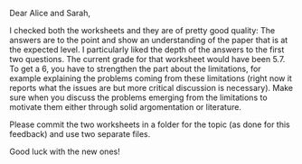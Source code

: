 Dear Alice and Sarah,

I checked both the worksheets and they are of pretty good quality: The answers are to the point and show an understanding of the paper that is at the expected level. I particularly liked the depth of the answers to the first two questions. The current grade for that worksheet would have been 5.7. To get a 6, you have to strengthen the part about the limitations, for example explaining the problems coming from these limitations (right now it reports what the issues are but more critical discussion is necessary). Make sure when you discuss the problems emerging from the limitations to motivate them either through solid argomentation or literature.

Please commit the two worksheets in a folder for the topic (as done for this feedback) and use two separate files.

Good luck with the new ones!
